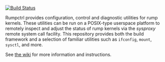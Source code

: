 [![Build Status](https://travis-ci.org/rumpkernel/rumprun-posix.png?branch=master)](https://travis-ci.org/rumpkernel/rumprun-posix)

Rumpctrl provides configuration, control and diagnostic utilities for
rump kernels.  These utilities can be run on a POSIX-type
userspace platform to remotely inspect and adjust the status of rump
kernels via the _sysproxy_ remote system call facility.  This repository
provides both the build framework and a selection of familiar utilities
such as `ifconfig`, `mount`, `sysctl`, and more.

See [the wiki](http://wiki.rumpkernel.org/Repo:-rumpctrl) for more
information and instructions.
